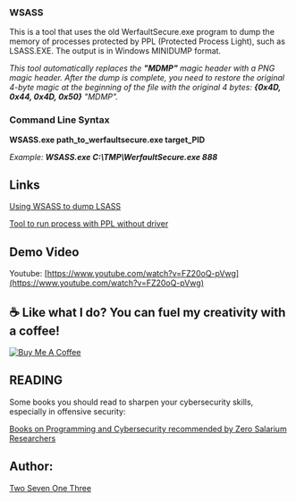 ### WSASS

This is a tool that uses the old WerfaultSecure.exe program to dump the memory of processes protected by PPL (Protected Process Light), such as LSASS.EXE.
The output is in Windows MINIDUMP format.

*This tool automatically replaces the __"MDMP"__ magic header with a PNG magic header.
After the dump is complete, you need to restore the original 4-byte magic at the beginning of the file with the original 4 bytes: __{0x4D, 0x44, 0x4D, 0x50}__ "MDMP".*

### Command Line Syntax

**WSASS.exe path_to_werfaultsecure.exe target_PID**

*Example: __WSASS.exe C:\TMP\WerfaultSecure.exe 888__*

## Links

[Using WSASS to dump LSASS](https://www.zerosalarium.com/2025/09/Dumping-LSASS-With-WER-On-Modern-Windows-11.html)

[Tool to run process with PPL without driver](https://github.com/TwoSevenOneT/CreateProcessAsPPL)

## Demo Video

Youtube: [https://www.youtube.com/watch?v=FZ20oQ-pVwg](https://www.youtube.com/watch?v=FZ20oQ-pVwg)

## ☕ Like what I do? You can fuel my creativity with a coffee!

[![Buy Me A Coffee](https://www.buymeacoffee.com/assets/img/custom_images/orange_img.png)](https://buymeacoffee.com/twosevenonethree)

## READING

Some books you should read to sharpen your cybersecurity skills, especially in offensive security:

[Books on Programming and Cybersecurity recommended by Zero Salarium Researchers](https://www.zerosalarium.com/2025/10/books-on-programming-and-cybersecurity-recommended.html)


## Author:

[Two Seven One Three](https://x.com/TwoSevenOneT)
